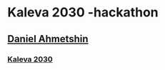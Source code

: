 # Kaleva 2030 -hackathon
## **[Daniel Ahmetshin](https://github.com/neGleb1)**
### **[Kaleva 2030](https://www.kaleva.fi/kaleva-2030-hackathonin-voittajat-nukkuivat-kolmen/11405792)**
